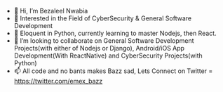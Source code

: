 - 👋 Hi, I’m Bezaleel Nwabia
- 👀 Interested in the Field of CyberSecurity & General Software Development
- 🌱 Eloquent in Python, currently learning to master Nodejs, then React.
- 💞️ I’m looking to collaborate on General Software Development Projects(with either of Nodejs or Django), Android/iOS App Development(With ReactNative) and CyberSecurity Projects(with Python)
- 📫 All code and no bants makes Bazz sad, Lets Connect on Twitter = https://twitter.com/emex_bazz

<!---
emexbazz/emexbazz is a ✨ special ✨ repository because its `README.md` (this file) appears on your GitHub profile.
You can click the Preview link to take a look at your changes.
--->
